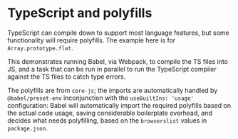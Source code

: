 # TypeScript and polyfills

TypeScript can compile down to support most language features, but some
functionality will require polyfills. The example here is for
`Array.prototype.flat`.

This demonstrates running Babel, via Webpack, to compile the TS files into JS,
and a task that can be run in parallel to run the TypeScript compiler against
the TS files to catch type errors.

The polyfills are from `core-js`; the imports are automatically handled by
`@babel/preset-env` inconjunction with the `useBuiltIns: 'usage'` configuration:
Babel will automatically import the required polyfills based on the actual code
usage, saving considerable boilerplate overhead, and decides what needs
polyfilling, based on the `browserslist` values in `package.json`.

